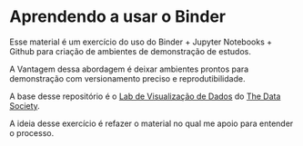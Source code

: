 # Aprendendo a usar o Binder

Esse material é um exercício do uso do Binder + Jupyter Notebooks + Github para criação de ambientes de demonstração de estudos.

A Vantagem dessa abordagem é deixar ambientes prontos para demonstração com versionamento preciso e reprodutibilidade.

A base desse repositório é o [Lab de Visualização de Dados](https://github.com/thedatasociety/lab-dataviz) do [The Data Society](https://github.com/thedatasociety).

A ideia desse exercício é refazer o material no qual me apoio para entender o processo.
